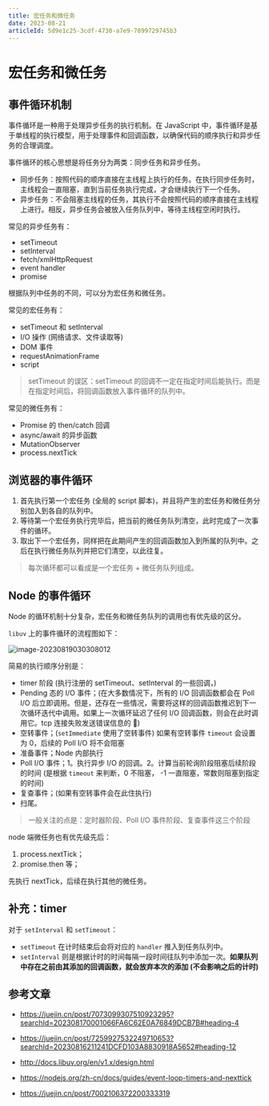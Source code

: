 ```yaml
---
title: 宏任务和微任务
date: 2023-08-21
articleId: 5d9e1c25-3cdf-4730-a7e9-7899729745b3
---
```


# 宏任务和微任务

## 事件循环机制

事件循环是一种用于处理异步任务的执行机制。在 JavaScript 中，事件循环是基于单线程的执行模型，用于处理事件和回调函数，以确保代码的顺序执行和异步任务的合理调度。

事件循环的核心思想是将任务分为两类：同步任务和异步任务。

- 同步任务：按照代码的顺序直接在主线程上执行的任务。在执行同步任务时，主线程会一直阻塞，直到当前任务执行完成，才会继续执行下一个任务。
- 异步任务：不会阻塞主线程的任务，其执行不会按照代码的顺序直接在主线程上进行。相反，异步任务会被放入任务队列中，等待主线程空闲时执行。

常见的异步任务有：

- setTimeout
- setInterval
- fetch/xmlHttpRequest
- event handler
- promise

根据队列中任务的不同，可以分为宏任务和微任务。

常见的宏任务有：

- setTimeout 和 setInterval
- I/O 操作 (网络请求、文件读取等)
- DOM 事件
- requestAnimationFrame
- script

> setTimeout 的误区：setTimeout 的回调不一定在指定时间后能执行。而是在指定时间后，将回调函数放入事件循环的队列中。

常见的微任务有：

- Promise 的 then/catch 回调
- async/await 的异步函数
- MutationObserver
- process.nextTick

## 浏览器的事件循环

1. 首先执行第一个宏任务 (全局的 script 脚本)，并且将产生的宏任务和微任务分别加入到各自的队列中。
2. 等待第一个宏任务执行完毕后，把当前的微任务队列清空，此时完成了一次事件的循环。
3. 取出下一个宏任务，同样把在此期间产生的回调函数加入到所属的队列中。之后在执行微任务队列并把它们清空，以此往复。

> 每次循环都可以看成是一个宏任务 + 微任务队列组成。

## Node 的事件循环

Node 的循环机制十分复杂，宏任务和微任务队列的调用也有优先级的区分。

`libuv` 上的事件循环的流程图如下：

![image-20230819030308012](https://pic.jxwazx.cn/oss/file/WPJTOOANlAvXos4EJeb0m/2023-08-18/image-20230819030308012.png)

简易的执行顺序分别是：

- timer 阶段 (执行注册的 setTimeout、setInterval 的一些回调，)
- Pending 态的 I/O 事件；(在大多数情况下，所有的 I/O 回调函数都会在 Poll I/O 后立即调用。但是，还存在一些情况，需要将这样的回调函数推迟到下一次循环迭代中调用。如果上一次循环延迟了任何 I/O 回调函数，则会在此时调用它。tcp 连接失败发送错误信息的 🌰)
- 空转事件；(`setImmediate` 使用了空转事件) 如果有空转事件 `timeout` 会设置为 0，后续的 Poll I/O 将不会阻塞
- 准备事件；Node 内部执行
- Poll I/O 事件；1。执行异步 I/O 的回调。2。计算当前轮询阶段阻塞后续阶段的时间 (是根据 `timeout` 来判断，0 不阻塞， -1 一直阻塞，常数则阻塞到指定的时间)
- 复查事件；(如果有空转事件会在此住执行)
- 扫尾。

> 一般关注的点是：定时器阶段、Poll I/O 事件阶段、复查事件这三个阶段

node 端微任务也有优先级先后：

1. process.nextTick；
2. promise.then 等；

先执行 nextTick，后续在执行其他的微任务。

## 补充：timer

对于 `setInterval` 和 `setTimeout`：

- `setTimeout` 在计时结束后会将对应的 `handler` 推入到任务队列中。
- `setInterval` 则是根据计时的时间每隔一段时间往队列中添加一次。**如果队列中存在之前由其添加的回调函数，就会放弃本次的添加 (不会影响之后的计时)**

## 参考文章

- <https://juejin.cn/post/7073099307510923295?searchId=202308170001066FA6C62E0A76849DCB7B#heading-4>

- <https://juejin.cn/post/7259927532249710653?searchId=20230816211241DCFD103A8830918A5652#heading-12>

- <http://docs.libuv.org/en/v1.x/design.html>

- <https://nodejs.org/zh-cn/docs/guides/event-loop-timers-and-nexttick>

- <https://juejin.cn/post/7002106372200333319>

